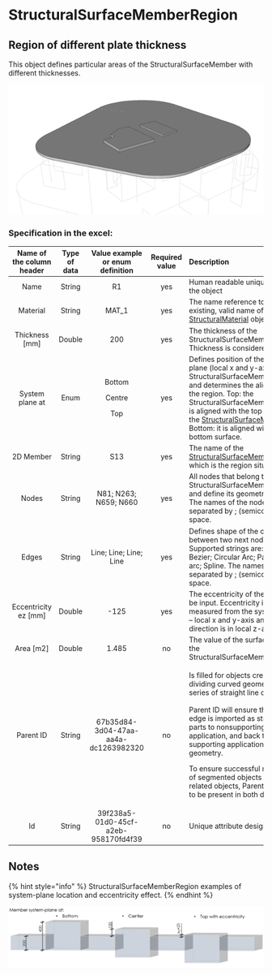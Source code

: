 # StructuralSurfaceMemberRegion

## Region of different plate thickness

This object defines particular areas of the StructuralSurfaceMember with different thicknesses.

![](../.gitbook/assets/16_structuralsurfacememberregion.png)

### Specification in the excel:

<table>
  <thead>
    <tr>
      <th style="text-align:center">Name of the column header</th>
      <th style="text-align:center">Type of data</th>
      <th style="text-align:center">Value example or enum definition</th>
      <th style="text-align:center">Required value</th>
      <th style="text-align:left">Description</th>
    </tr>
  </thead>
  <tbody>
    <tr>
      <td style="text-align:center">Name</td>
      <td style="text-align:center">String</td>
      <td style="text-align:center">R1</td>
      <td style="text-align:center">yes</td>
      <td style="text-align:left">Human readable unique name of the object</td>
    </tr>
    <tr>
      <td style="text-align:center">Material</td>
      <td style="text-align:center">String</td>
      <td style="text-align:center">MAT_1</td>
      <td style="text-align:center">yes</td>
      <td style="text-align:left">The name reference to the existing, valid name of the <a href="https://saf.guide/Content/A_Objects/3_StructuralMaterial.htm">StructuralMaterial</a> object.</td>
    </tr>
    <tr>
      <td style="text-align:center">Thickness [mm]</td>
      <td style="text-align:center">Double</td>
      <td style="text-align:center">200</td>
      <td style="text-align:center">yes</td>
      <td style="text-align:left">The thickness of the StructuralSurfaceMemberRegion Thickness is considered
        in total.</td>
    </tr>
    <tr>
      <td style="text-align:center">System plane at</td>
      <td style="text-align:center">Enum</td>
      <td style="text-align:center">
        <p>Bottom</p>
        <p></p>
        <p>Centre</p>
        <p></p>
        <p>Top</p>
      </td>
      <td style="text-align:center">yes</td>
      <td style="text-align:left">Defines position of the system plane (local x and y-axis) of the StructuralSurfaceMemberRegion
        and determines the alignment of the region. Top: the StructuralSurfaceMemberRegion
        is aligned with the top surface of the <a href="https://saf.guide/Content/A_Objects/8_StructuralSurfaceMember.htm">StructuralSurfaceMember</a>,
        Bottom: it is aligned with the bottom surface.</td>
    </tr>
    <tr>
      <td style="text-align:center">2D Member</td>
      <td style="text-align:center">String</td>
      <td style="text-align:center">S13</td>
      <td style="text-align:center">yes</td>
      <td style="text-align:left">The name of the <a href="https://saf.guide/Content/A_Objects/8_StructuralSurfaceMember.htm">StructuralSurfaceMember</a> to
        which is the region situated.</td>
    </tr>
    <tr>
      <td style="text-align:center">Nodes</td>
      <td style="text-align:center">String</td>
      <td style="text-align:center">N81; N263; N659; N660</td>
      <td style="text-align:center">yes</td>
      <td style="text-align:left">All nodes that belong to StructuralSurfaceMemberRegion and define its
        geometric shape. The names of the nodes are separated by ; (semicolon)
        and space.</td>
    </tr>
    <tr>
      <td style="text-align:center">Edges</td>
      <td style="text-align:center">String</td>
      <td style="text-align:center">Line; Line; Line; Line</td>
      <td style="text-align:center">yes</td>
      <td style="text-align:left">Defines shape of the curve between two next nodes. Supported strings are:
        Line; Bezier; Circular Arc; Parabolic arc; Spline. The names are separated
        by ; (semicolon) and space.</td>
    </tr>
    <tr>
      <td style="text-align:center">Eccentricity ez [mm]</td>
      <td style="text-align:center">Double</td>
      <td style="text-align:center">-125</td>
      <td style="text-align:center">yes</td>
      <td style="text-align:left">The eccentricity of the slab may be input. Eccentricity is measured from
        the system plane &#x2013; local x and y-axis and the direction is in local
        z-axis.</td>
    </tr>
    <tr>
      <td style="text-align:center">Area [m2]</td>
      <td style="text-align:center">Double</td>
      <td style="text-align:center">1.485</td>
      <td style="text-align:center">no</td>
      <td style="text-align:left">The value of the surface area of the StructuralSurfaceMemberRegion</td>
    </tr>
    <tr>
      <td style="text-align:center">Parent ID</td>
      <td style="text-align:center">String</td>
      <td style="text-align:center">67b35d84-3d04-47aa-aa4a-dc1263982320</td>
      <td style="text-align:center">no</td>
      <td style="text-align:left">
        <p>Is filled for objects created be dividing curved geometry to series of
          straight line objects.
          <br />
          <br />Parent ID will ensure that curved edge is imported as straight parts to
          nonsupporting application, and back to original supporting application
          as curved geometry.</p>
        <p>To ensure successful round trip of segmented objects and their related
          objects, Parent ID needs to be present in both directions.</p>
      </td>
    </tr>
    <tr>
      <td style="text-align:center">Id</td>
      <td style="text-align:center">String</td>
      <td style="text-align:center">39f238a5-01d0-45cf-a2eb-958170fd4f39</td>
      <td style="text-align:center">no</td>
      <td style="text-align:left">Unique attribute designation</td>
    </tr>
  </tbody>
</table>

## Notes

{% hint style="info" %}
StructuralSurfaceMemberRegion examples of system-plane location and eccentricity effect.
{% endhint %}

![](../.gitbook/assets/16_structuralsurfacememberregion2.png)

